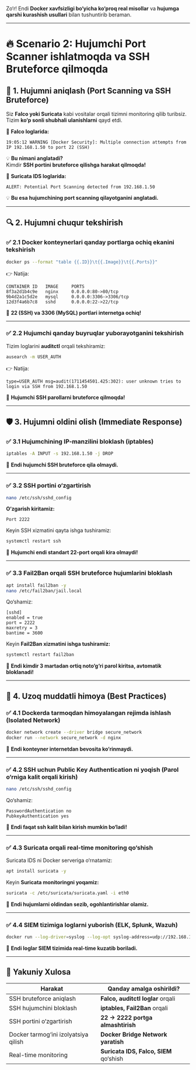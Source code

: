 Zo‘r! Endi **Docker xavfsizligi bo‘yicha ko‘proq real misollar** va **hujumga qarshi kurashish usullari** bilan tushuntirib beraman.  

---  

# **🔥 Scenario 2: Hujumchi Port Scanner ishlatmoqda va SSH Bruteforce qilmoqda**  

## **🛑 1. Hujumni aniqlash (Port Scanning va SSH Bruteforce)**
Siz **Falco yoki Suricata** kabi vositalar orqali tizimni monitoring qilib turibsiz.  
Tizim **ko‘p sonli shubhali ulanishlarni** qayd etdi.  

📌 **Falco loglarida:**  
```
19:05:12 WARNING [Docker Security]: Multiple connection attempts from IP 192.168.1.50 to port 22 (SSH)
```
💡 **Bu nimani anglatadi?**  
Kimdir **SSH portini bruteforce qilishga harakat qilmoqda!**  

📌 **Suricata IDS loglarida:**  
```
ALERT: Potential Port Scanning detected from 192.168.1.50
```
💡 **Bu esa hujumchining port scanning qilayotganini anglatadi.**  

---

## **🔍 2. Hujumni chuqur tekshirish**  

### **✅ 2.1 Docker konteynerlari qanday portlarga ochiq ekanini tekshirish**  
```bash
docker ps --format "table {{.ID}}\t{{.Image}}\t{{.Ports}}"
```
👉 Natija:  
```
CONTAINER ID   IMAGE     PORTS
8f3a2d1b4c9e   nginx     0.0.0.0:80->80/tcp
9b4d2a1c5d2e   mysql     0.0.0.0:3306->3306/tcp
12d3f4a6b7c8   sshd      0.0.0.0:22->22/tcp
```
🚨 **22 (SSH) va 3306 (MySQL) portlari internetga ochiq!**  

---

### **✅ 2.2 Hujumchi qanday buyruqlar yuborayotganini tekshirish**  
Tizim loglarini **auditctl** orqali tekshiramiz:  
```bash
ausearch -m USER_AUTH
```
👉 Natija:  
```
type=USER_AUTH msg=audit(1711454501.425:302): user unknown tries to login via SSH from 192.168.1.50
```
🚨 **Hujumchi SSH parollarni bruteforce qilmoqda!**  

---

## **🛡 3. Hujumni oldini olish (Immediate Response)**  

### **✅ 3.1 Hujumchining IP-manzilini bloklash (iptables)**  
```bash
iptables -A INPUT -s 192.168.1.50 -j DROP
```
🚀 **Endi hujumchi SSH bruteforce qila olmaydi.**  

---

### **✅ 3.2 SSH portini o‘zgartirish**  
```bash
nano /etc/ssh/sshd_config
```
**O‘zgarish kiritamiz:**  
```
Port 2222
```
Keyin SSH xizmatini qayta ishga tushiramiz:  
```bash
systemctl restart ssh
```
🚀 **Hujumchi endi standart 22-port orqali kira olmaydi!**  

---

### **✅ 3.3 Fail2Ban orqali SSH bruteforce hujumlarini bloklash**  
```bash
apt install fail2ban -y
nano /etc/fail2ban/jail.local
```
Qo‘shamiz:  
```
[sshd]
enabled = true
port = 2222
maxretry = 3
bantime = 3600
```
Keyin **Fail2Ban xizmatini ishga tushiramiz:**  
```bash
systemctl restart fail2ban
```
🚀 **Endi kimdir 3 martadan ortiq noto‘g‘ri parol kiritsa, avtomatik bloklanadi!**  

---

## **🔐 4. Uzoq muddatli himoya (Best Practices)**  

### **✅ 4.1 Dockerda tarmoqdan himoyalangan rejimda ishlash (Isolated Network)**  
```bash
docker network create --driver bridge secure_network
docker run --network secure_network -d nginx
```
🚀 **Endi konteyner internetdan bevosita ko‘rinmaydi.**  

---

### **✅ 4.2 SSH uchun Public Key Authentication ni yoqish (Parol o‘rniga kalit orqali kirish)**  
```bash
nano /etc/ssh/sshd_config
```
Qo‘shamiz:  
```
PasswordAuthentication no
PubkeyAuthentication yes
```
🚀 **Endi faqat ssh kalit bilan kirish mumkin bo‘ladi!**  

---

### **✅ 4.3 Suricata orqali real-time monitoring qo‘shish**  
Suricata IDS ni Docker serveriga o‘rnatamiz:  
```bash
apt install suricata -y
```
Keyin **Suricata monitoringni yoqamiz:**  
```bash
suricata -c /etc/suricata/suricata.yaml -i eth0
```
🚀 **Endi hujumlarni oldindan sezib, ogohlantirishlar olamiz.**  

---

### **✅ 4.4 SIEM tizimiga loglarni yuborish (ELK, Splunk, Wazuh)**  
```bash
docker run --log-driver=syslog --log-opt syslog-address=udp://192.168.1.20:514 nginx
```
🚀 **Endi loglar SIEM tizimida real-time kuzatib boriladi.**  

---

## **🔴 Yakuniy Xulosa**  

| **Harakat**  | **Qanday amalga oshirildi?**  |
|--------------|------------------------------|
| SSH bruteforce aniqlash | **Falco, auditctl loglar** orqali |
| SSH hujumchini bloklash | **iptables, Fail2Ban** orqali |
| SSH portini o‘zgartirish | **22 -> 2222 portga almashtirish** |
| Docker tarmog‘ini izolyatsiya qilish | **Docker Bridge Network yaratish** |
| Real-time monitoring | **Suricata IDS, Falco, SIEM** qo‘shish |

